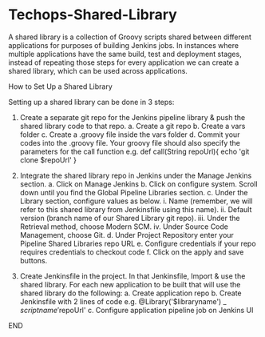 # Techops-Shared-Library

A shared library is a collection of Groovy scripts shared between different applications for purposes of building Jenkins jobs.  In instances where multiple applications have the same build, test and deployment stages, instead of repeating those steps for every application we can create a shared library, which can be used across applications.

How to Set Up a Shared Library

Setting up a shared library can be done in 3 steps:

1.	Create a separate git repo for the Jenkins pipeline library & push the shared library code to that repo. 
a.	Create a git repo
b.	Create a vars folder
c.	Create a .groovy file inside the vars folder
d.	Commit your codes into the .groovy file.  Your groovy file should also specify the parameters for the call function e.g.
def call(String repoUrl){
    echo 'git clone $repoUrl'
}

2.	Integrate the shared library repo in Jenkins under the Manage Jenkins section. 
a.	Click on Manage Jenkins
b.	Click on configure system. Scroll down until you find the Global Pipeline Libraries section.
c.	Under the Library section, configure values as below. 
i.	Name (remember, we will refer to this shared library from Jenkinsfile using this name). 
ii.	Default version (branch name of our Shared Library git repo). 
iii.	Under the Retrieval method, choose Modern SCM. 
iv.	Under Source Code Management, choose Git. 
d.	Under Project Repository enter your Pipeline Shared Libraries repo URL 
e.	Configure credentials if your repo requires credentials to checkout code 
f.	Click on the apply and save buttons.

3.	Create Jenkinsfile in the project. In that Jenkinsfile, Import & use the shared library.
For each new application to be built that will use the shared library do the following:
a.	Create application repo
b.	Create Jenkinsfile with 2 lines of code e.g. 
@Library('$libraryname') _
$scriptname '$repoUrl'
c.	Configure application pipeline job on Jenkins UI

END
